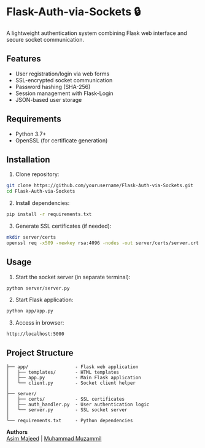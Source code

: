 # Flask-Auth-via-Sockets 🔒

A lightweight authentication system combining Flask web interface and secure socket communication.

## Features
- User registration/login via web forms
- SSL-encrypted socket communication
- Password hashing (SHA-256)
- Session management with Flask-Login
- JSON-based user storage

## Requirements
- Python 3.7+
- OpenSSL (for certificate generation)

## Installation
1. Clone repository:
```bash
git clone https://github.com/yourusername/Flask-Auth-via-Sockets.git
cd Flask-Auth-via-Sockets
```

2. Install dependencies:
```bash
pip install -r requirements.txt
```

3. Generate SSL certificates (if needed):
```bash
mkdir server/certs
openssl req -x509 -newkey rsa:4096 -nodes -out server/certs/server.crt -keyout server/certs/server.key -days 365
```

## Usage
1. Start the socket server (in separate terminal):
```bash
python server/server.py
```

2. Start Flask application:
```bash
python app/app.py
```

3. Access in browser:
```
http://localhost:5000
```

## Project Structure
```
├── app/                 - Flask web application
│   ├── templates/       - HTML templates
│   ├── app.py           - Main Flask application
│   └── client.py        - Socket client helper
│
├── server/              
│   ├── certs/           - SSL certificates
│   ├── auth_handler.py  - User authentication logic
│   └── server.py        - SSL socket server
│
└── requirements.txt     - Python dependencies
```


**Authors**  
[Asim Majeed](https://github.com/asimajeed) | [Muhammad Muzammil](https://github.com/MuhammadMuzammil21)